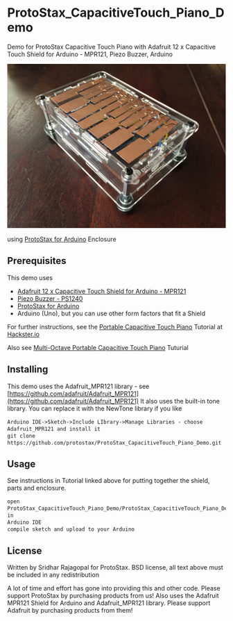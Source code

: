 # ProtoStax_CapacitiveTouch_Piano_Demo

Demo for ProtoStax Capacitive Touch Piano with Adafruit 12 x Capacitive Touch Shield for Arduino - MPR121, Piezo Buzzer, Arduino

![ProtoStax Capacitive Touch Piano Demo](ProtoStax_Capacitive_Touch_Piano_Demo.jpg)

using [ProtoStax for Arduino](https://www.protostax.com/products/protostax-for-arduino) Enclosure

## Prerequisites

This demo uses
* [Adafruit 12 x Capacitive Touch Shield for Arduino - MPR121](https://www.adafruit.com/product/2024)
* [Piezo Buzzer - PS1240](https://www.adafruit.com/product/160)
* [ProtoStax for Arduino](https://www.protostax.com/products/protostax-for-arduino)
* Arduino (Uno), but you can use other form factors that fit a Shield

For further instructions, see the [Portable Capacitive Touch Piano](https://www.hackster.io/sridhar-rajagopal/protostax-capacitive-touch-piano-demo-2c38e9) Tutorial at [Hackster.io](https://www.hackster.io/sridhar-rajagopal/protostax-capacitive-touch-piano-demo-2c38e9)

Also see
[Multi-Octave Portable Capacitive Touch Piano](https://create.arduino.cc/projecthub/sridhar-rajagopal/multi-octave-portable-capacitive-touch-piano-0ac3e4) Tuturial

## Installing

This demo uses the Adafruit_MPR121 library - see [https://github.com/adafruit/Adafruit_MPR121](https://github.com/adafruit/Adafruit_MPR121)
It also uses the built-in tone library. You can replace it with the NewTone library if you like

```
Arduino IDE->Sketch->Include LIbrary->Manage Libraries - choose
Adafruit_MPR121 and install it
git clone https://github.com/protostax/ProtoStax_CapacitiveTouch_Piano_Demo.git
```

## Usage

See instructions in Tutorial linked above for putting together the shield, parts and 
enclosure. 

```
open
ProtoStax_CapacitiveTouch_Piano_Demo/ProtoStax_CapacitiveTouch_Piano_Demo.ino in
Arduino IDE
compile sketch and upload to your Arduino
```

## License

Written by Sridhar Rajagopal for ProtoStax. BSD license, all text above must be included in any redistribution

A lot of time and effort has gone into providing this and other code. Please support ProtoStax by purchasing products from us!
Also uses the Adafruit MPR121 Shield for Arduino and
Adafruit_MPR121 library. Please support Adafruit by purchasing products from them!




